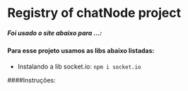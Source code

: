 # Registry of chatNode project

##### Foi usado o site abaixo para ...:

> 

####  Para esse projeto usamos as libs abaixo listadas:

  - Instalando a lib socket.io:
    `npm i socket.io`




####Instruções:

